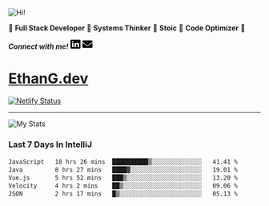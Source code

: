 <img src="https://i.giphy.com/media/3PAL5bChWnak0WJ32x/giphy.webp" alt="Hi!">

:star2: **Full Stack Developer** :star2: **Systems Thinker** :star2: **Stoic** :star2: **Code Optimizer** :star2:

***Connect with me!*** <a href="https://www.linkedin.com/in/ethan-glover/"><img src="https://raw.githubusercontent.com/eglove/eglove/eeb591600b73da426bd298d229e2fd96df019488/linkedin-brands.svg" alt="LinkedIn" width="20px" height="20px"></a> <a href="mailto:hello@ethang.email"><img src="https://raw.githubusercontent.com/eglove/eglove/47aceecf4819797d993f5facc7764cb99d0ab039/envelope-solid.svg" alt="Email" width="20px" height="20px"></a>

# [EthanG.dev](https://ethang.dev/)

[![Netlify Status](https://api.netlify.com/api/v1/badges/386a0047-e6d7-4b02-af54-535d4fdd1866/deploy-status)](https://app.netlify.com/sites/focused-elion-be8588/deploys)

<hr>

![My Stats](https://github-readme-stats.vercel.app/api?username=eglove&show_icons=true&theme=default&count_private=true)

### Last 7 Days In IntelliJ
<!--START_SECTION:waka-->
```text
JavaScript   18 hrs 26 mins  ██████████▒░░░░░░░░░░░░░░   41.41 % 
Java         8 hrs 27 mins   ████▓░░░░░░░░░░░░░░░░░░░░   19.01 % 
Vue.js       5 hrs 52 mins   ███▒░░░░░░░░░░░░░░░░░░░░░   13.20 % 
Velocity     4 hrs 2 mins    ██▒░░░░░░░░░░░░░░░░░░░░░░   09.06 % 
JSON         2 hrs 17 mins   █▒░░░░░░░░░░░░░░░░░░░░░░░   05.13 % 
```
<!--END_SECTION:waka-->
